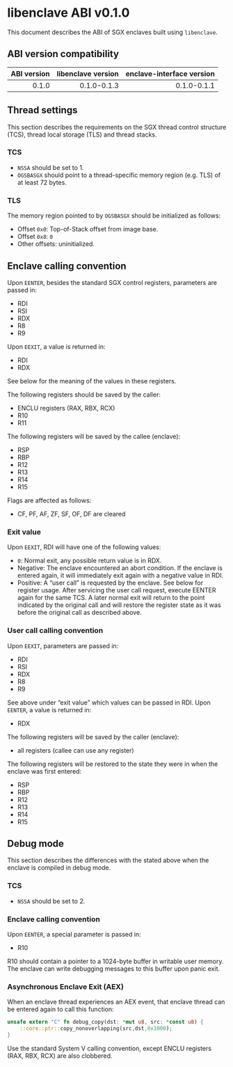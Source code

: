 # libenclave ABI v0.1.0

This document describes the ABI of SGX enclaves built using `libenclave`.

## ABI version compatibility

| ABI version | libenclave version | enclave-interface version |
| -----------:| ------------------:| -------------------------:|
|       0.1.0 |        0.1.0-0.1.3 |               0.1.0-0.1.1 |

## Thread settings

This section describes the requirements on the SGX thread control structure 
(TCS), thread local storage (TLS) and thread stacks.

### TCS

- `NSSA` should be set to 1.
- `OGSBASGX` should point to a thread-specific memory region (e.g. TLS) of at 
  least 72 bytes.

### TLS

The memory region pointed to by `OGSBASGX` should be initialized as follows:

- Offset `0x0`: Top-of-Stack offset from image base.
- Offset `0x8`: `0`
- Other offsets: uninitialized.

## Enclave calling convention

Upon `EENTER`, besides the standard SGX control registers, parameters are 
passed in:

- RDI
- RSI
- RDX
- R8
- R9

Upon `EEXIT`, a value is returned in:

- RDI
- RDX

See below for the meaning of the values in these registers.

The following registers should be saved by the caller:

- ENCLU registers (RAX, RBX, RCX)
- R10
- R11

The following registers will be saved by the callee (enclave):

- RSP
- RBP
- R12
- R13
- R14
- R15

Flags are affected as follows:

- CF, PF, AF, ZF, SF, OF, DF are cleared

### Exit value

Upon `EEXIT`, RDI will have one of the following values:

- `0`: Normal exit, any possible return value is in RDX.
- Negative: The enclave encountered an abort condition. If the enclave is 
  entered again, it will immediately exit again with a negative value in RDI.
- Positive: A “user call” is requested by the enclave. See below for register 
  usage. After servicing the user call request, execute EENTER again for the 
  same TCS. A later normal exit will return to the point indicated by the 
  original call and will restore the register state as it was before the 
  original call as described above.

### User call calling convention
  
Upon `EEXIT`, parameters are passed in:

- RDI
- RSI
- RDX
- R8
- R9

See above under “exit value” which values can be passed in RDI. Upon `EENTER`, a value is returned in:

- RDX

The following registers will be saved by the caller (enclave):

- all registers (callee can use any register)

The following registers will be restored to the state they were in when the enclave was first entered:

- RSP
- RBP
- R12
- R13
- R14
- R15

## Debug mode

This section describes the differences with the stated above when the enclave 
is compiled in debug mode.

### TCS

- `NSSA` should be set to 2.

### Enclave calling convention

Upon `EENTER`, a special parameter is passed in:

- R10

R10 should contain a pointer to a 1024-byte buffer in writable user memory. The 
enclave can write debugging messages to this buffer upon panic exit.

### Asynchronous Enclave Exit (AEX)

When an enclave thread experiences an AEX event, that enclave thread can be 
entered again to call this function:

```rust
unsafe extern "C" fn debug_copy(dst: *mut u8, src: *const u8) {
	::core::ptr::copy_nonoverlapping(src,dst,0x1000);
}
```

Use the standard System V calling convention, except ENCLU registers (RAX, RBX, 
RCX) are also clobbered.
